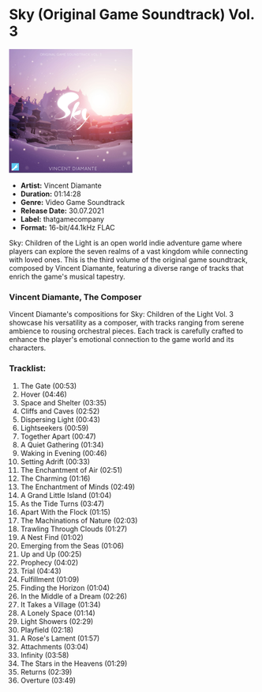 # Sky (Original Game Soundtrack) Vol. 3

<img style="width: 250px;" src="cover.png">

- **Artist:** Vincent Diamante
- **Duration:** 01:14:28
- **Genre:** Video Game Soundtrack
- **Release Date:** 30.07.2021
- **Label:** thatgamecompany
- **Format:** 16-bit/44.1kHz FLAC

Sky: Children of the Light is an open world indie adventure game where players can explore the seven realms of a vast kingdom while connecting with loved ones. This is the third volume of the original game soundtrack, composed by Vincent Diamante, featuring a diverse range of tracks that enrich the game's musical tapestry.

### Vincent Diamante, The Composer
Vincent Diamante's compositions for Sky: Children of the Light Vol. 3 showcase his versatility as a composer, with tracks ranging from serene ambience to rousing orchestral pieces. Each track is carefully crafted to enhance the player's emotional connection to the game world and its characters.

### Tracklist:
01. The Gate (00:53)
02. Hover (04:46)
03. Space and Shelter (03:35)
04. Cliffs and Caves (02:52)
05. Dispersing Light (00:43)
06. Lightseekers (00:59)
07. Together Apart (00:47)
08. A Quiet Gathering (01:34)
09. Waking in Evening (00:46)
10. Setting Adrift (00:33)
11. The Enchantment of Air (02:51)
12. The Charming (01:16)
13. The Enchantment of Minds (02:49)
14. A Grand Little Island (01:04)
15. As the Tide Turns (03:47)
16. Apart With the Flock (01:15)
17. The Machinations of Nature (02:03)
18. Trawling Through Clouds (01:27)
19. A Nest Find (01:02)
20. Emerging from the Seas (01:06)
21. Up and Up (00:25)
22. Prophecy (04:02)
23. Trial (04:43)
24. Fulfillment (01:09)
25. Finding the Horizon (01:04)
26. In the Middle of a Dream (02:26)
27. It Takes a Village (01:34)
28. A Lonely Space (01:14)
29. Light Showers (02:29)
30. Playfield (02:18)
31. A Rose's Lament (01:57)
32. Attachments (03:04)
33. Infinity (03:58)
34. The Stars in the Heavens (01:29)
35. Returns (02:39)
36. Overture (03:49)